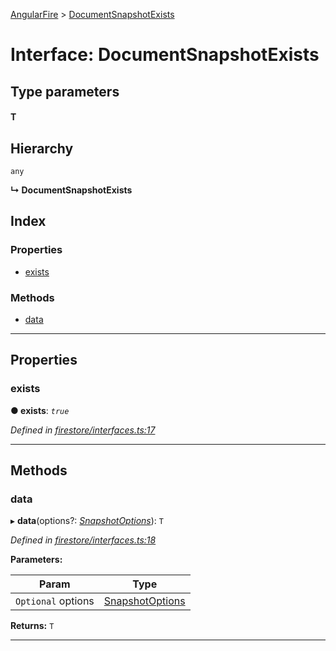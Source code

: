 [AngularFire](../README.md) > [DocumentSnapshotExists](../interfaces/documentsnapshotexists.md)

# Interface: DocumentSnapshotExists

## Type parameters
#### T 
## Hierarchy

 `any`

**↳ DocumentSnapshotExists**

## Index

### Properties

* [exists](documentsnapshotexists.md#exists)

### Methods

* [data](documentsnapshotexists.md#data)

---

## Properties

<a id="exists"></a>

###  exists

**● exists**: *`true`*

*Defined in [firestore/interfaces.ts:17](https://github.com/angular/angularfire2/blob/a42a84f/src/firestore/interfaces.ts#L17)*

___

## Methods

<a id="data"></a>

###  data

▸ **data**(options?: *[SnapshotOptions](../#snapshotoptions)*): `T`

*Defined in [firestore/interfaces.ts:18](https://github.com/angular/angularfire2/blob/a42a84f/src/firestore/interfaces.ts#L18)*

**Parameters:**

| Param | Type |
| ------ | ------ |
| `Optional` options | [SnapshotOptions](../#snapshotoptions) |

**Returns:** `T`

___

